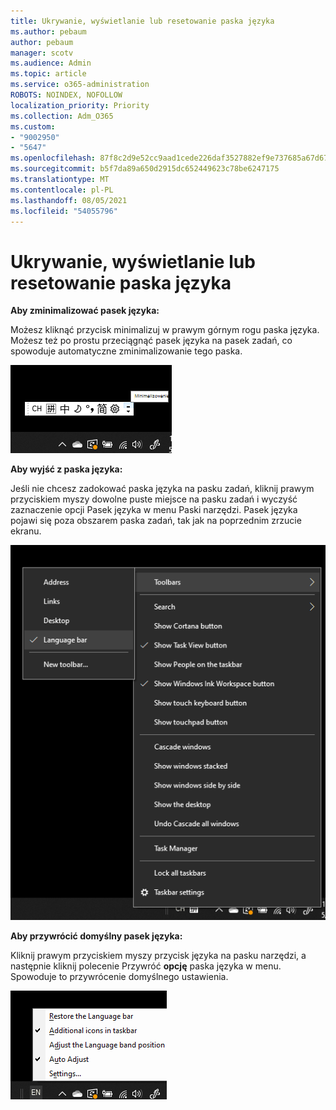 ```yaml
---
title: Ukrywanie, wyświetlanie lub resetowanie paska języka
ms.author: pebaum
author: pebaum
manager: scotv
ms.audience: Admin
ms.topic: article
ms.service: o365-administration
ROBOTS: NOINDEX, NOFOLLOW
localization_priority: Priority
ms.collection: Adm_O365
ms.custom:
- "9002950"
- "5647"
ms.openlocfilehash: 87f8c2d9e52cc9aad1cede226daf3527882ef9e737685a67d671978c05c5a822
ms.sourcegitcommit: b5f7da89a650d2915dc652449623c78be6247175
ms.translationtype: MT
ms.contentlocale: pl-PL
ms.lasthandoff: 08/05/2021
ms.locfileid: "54055796"
---
```

# <a name="hide-display-or-reset-the-language-bar"></a>Ukrywanie, wyświetlanie lub resetowanie paska języka

**Aby zminimalizować pasek języka:**

Możesz kliknąć przycisk minimalizuj w prawym górnym rogu paska języka. Możesz też po prostu przeciągnąć pasek języka na pasek zadań, co spowoduje automatyczne zminimalizowanie tego paska.

![Minimalizowanie paska języka](media/minimize-language-bar.png)

**Aby wyjść z paska języka:**

Jeśli nie chcesz zadokować paska języka na pasku zadań, kliknij prawym przyciskiem myszy dowolne  puste miejsce na pasku zadań i wyczyść zaznaczenie opcji Pasek języka w menu Paski narzędzi. Pasek języka pojawi się poza obszarem paska zadań, tak jak na poprzednim zrzucie ekranu.

![Pasek języka w oknie podręcznym](media/pop-out-language-bar.png)

**Aby przywrócić domyślny pasek języka:**

Kliknij prawym przyciskiem myszy przycisk języka na pasku narzędzi, a następnie kliknij polecenie Przywróć **opcję** paska języka w menu. Spowoduje to przywrócenie domyślnego ustawienia.

![Przywracanie paska języka](media/restore-language-bar.png)
